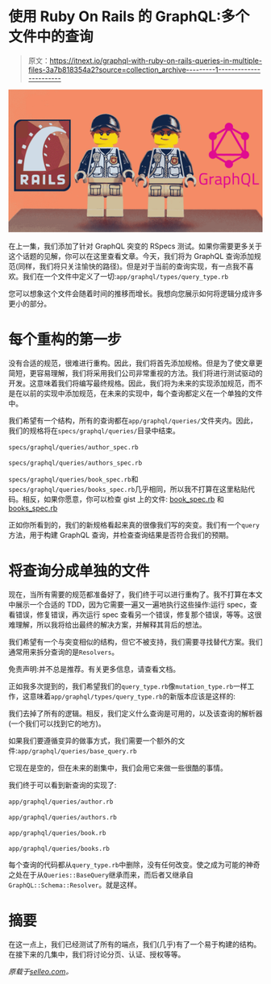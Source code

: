 # 使用 Ruby On Rails 的 GraphQL:多个文件中的查询

> 原文：<https://itnext.io/graphql-with-ruby-on-rails-queries-in-multiple-files-3a7b818354a2?source=collection_archive---------1----------------------->

![](img/d70b9df02ee0268b6fa5f0cbbe563aae.png)

在上一集，我们添加了针对 GraphQL 突变的 RSpecs 测试。如果你需要更多关于这个话题的见解，你可以在这里查看文章。今天，我们将为 GraphQL 查询添加规范(同样，我们将只关注愉快的路径)。但是对于当前的查询实现，有一点我不喜欢。我们在一个文件中定义了一切:`app/graphql/types/query_type.rb`

您可以想象这个文件会随着时间的推移而增长。我想向您展示如何将逻辑分成许多更小的部分。

# 每个重构的第一步

没有合适的规范，很难进行重构。因此，我们将首先添加规格。但是为了使文章更简短，更容易理解，我们将采用我们公司非常重视的方法。我们将进行测试驱动的开发。这意味着我们将编写最终规格。因此，我们将为未来的实现添加规范，而不是在以前的实现中添加规范，在未来的实现中，每个查询都定义在一个单独的文件中。

我们希望有一个结构，所有的查询都在`app/graphql/queries/`文件夹内。因此，我们的规格将在`specs/graphql/queries/`目录中结束。

`specs/graphql/queries/author_spec.rb`

`specs/graphql/queries/authors_spec.rb`

`specs/graphql/queries/book_spec.rb`和`specs/graphql/queries/books_spec.rb`几乎相同，所以我不打算在这里粘贴代码。相反，如果你愿意，你可以检查 gist 上的文件: [book_spec.rb](https://gist.github.com/kayinrage/f668ba82b492058e47bc26dcf56fb5e2) 和 [books_spec.rb](https://gist.github.com/kayinrage/bc272ac8cffb54ec4c31425736f1d1b1)

正如你所看到的，我们的新规格看起来真的很像我们写的突变。我们有一个`query`方法，用于构建 GraphQL 查询，并检查查询结果是否符合我们的预期。

# 将查询分成单独的文件

现在，当所有需要的规范都准备好了，我们终于可以进行重构了。我不打算在本文中展示一个合适的 TDD，因为它需要一遍又一遍地执行这些操作:运行 spec，查看错误，修复错误，再次运行 spec 查看另一个错误，修复那个错误，等等。这很难理解，所以我将给出最终的解决方案，并解释其背后的想法。

我们希望有一个与突变相似的结构，但它不被支持，我们需要寻找替代方案。我们通常用来拆分查询的是`Resolvers`。

免责声明:并不总是推荐。有关更多信息，请查看文档。

正如我多次提到的，我们希望我们的`query_type.rb`像`mutation_type.rb`一样工作，这意味着`app/graphql/types/query_type.rb`的新版本应该是这样的:

我们去掉了所有的逻辑。相反，我们定义什么查询是可用的，以及该查询的解析器(一个我们可以找到它的地方)。

如果我们要遵循变异的做事方式，我们需要一个额外的文件:`app/graphql/queries/base_query.rb`

它现在是空的，但在未来的剧集中，我们会用它来做一些很酷的事情。

我们终于可以看到新查询的实现了:

`app/graphql/queries/author.rb`

`app/graphql/queries/authors.rb`

`app/graphql/queries/book.rb`

`app/graphql/queries/books.rb`

每个查询的代码都从`query_type.rb`中删除，没有任何改变。使之成为可能的神奇之处在于从`Queries::BaseQuery`继承而来，而后者又继承自`GraphQL::Schema::Resolver`。就是这样。

# 摘要

在这一点上，我们已经测试了所有的端点，我们(几乎)有了一个易于构建的结构。在接下来的几集中，我们将讨论分页、认证、授权等等。

*原载于*[*selleo.com*](https://selleo.com/blog/graphql-with-ruby-on-rails-queries-in-multiple-files)*。*